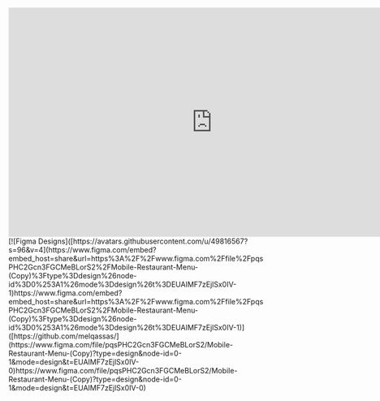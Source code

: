 <iframe style="border: 1px solid rgba(0, 0, 0, 0.1);" width="800" height="450" src="https://www.figma.com/embed?embed_host=share&url=https%3A%2F%2Fwww.figma.com%2Ffile%2FpqsPHC2Gcn3FGCMeBLorS2%2FMobile-Restaurant-Menu-(Copy)%3Ftype%3Ddesign%26node-id%3D0%253A1%26mode%3Ddesign%26t%3DEUAIMF7zEjlSx0IV-1" allowfullscreen></iframe>
[![Figma Designs]([https://avatars.githubusercontent.com/u/49816567?s=96&v=4](https://www.figma.com/embed?embed_host=share&url=https%3A%2F%2Fwww.figma.com%2Ffile%2FpqsPHC2Gcn3FGCMeBLorS2%2FMobile-Restaurant-Menu-(Copy)%3Ftype%3Ddesign%26node-id%3D0%253A1%26mode%3Ddesign%26t%3DEUAIMF7zEjlSx0IV-1)https://www.figma.com/embed?embed_host=share&url=https%3A%2F%2Fwww.figma.com%2Ffile%2FpqsPHC2Gcn3FGCMeBLorS2%2FMobile-Restaurant-Menu-(Copy)%3Ftype%3Ddesign%26node-id%3D0%253A1%26mode%3Ddesign%26t%3DEUAIMF7zEjlSx0IV-1)]([https://github.com/melqassas/](https://www.figma.com/file/pqsPHC2Gcn3FGCMeBLorS2/Mobile-Restaurant-Menu-(Copy)?type=design&node-id=0-1&mode=design&t=EUAIMF7zEjlSx0IV-0)https://www.figma.com/file/pqsPHC2Gcn3FGCMeBLorS2/Mobile-Restaurant-Menu-(Copy)?type=design&node-id=0-1&mode=design&t=EUAIMF7zEjlSx0IV-0)
